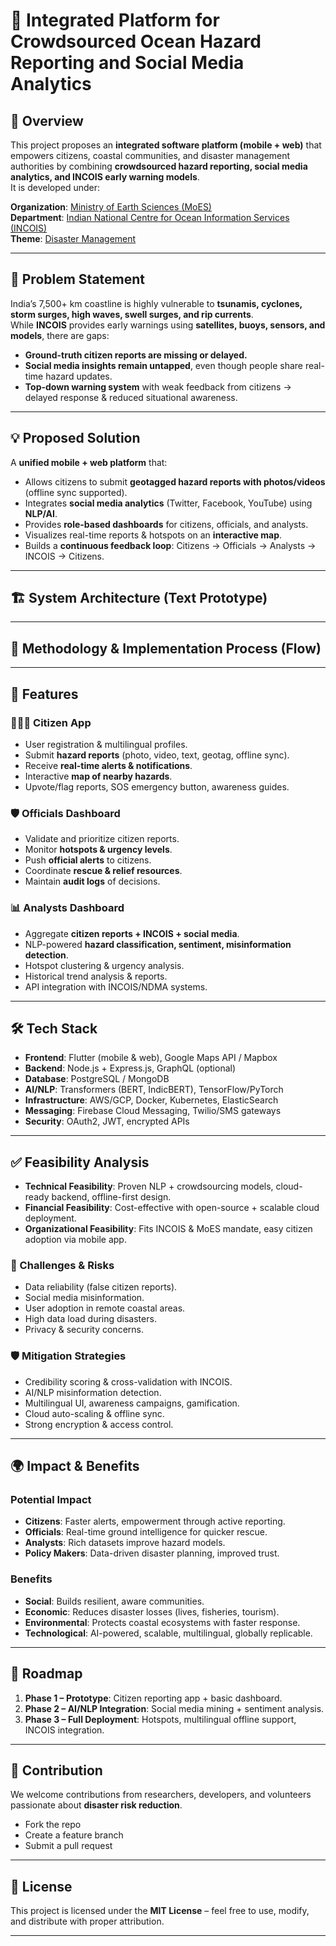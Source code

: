 # 🌊 Integrated Platform for Crowdsourced Ocean Hazard Reporting and Social Media Analytics

## 📌 Overview
This project proposes an **integrated software platform (mobile + web)** that empowers citizens, coastal communities, and disaster management authorities by combining **crowdsourced hazard reporting, social media analytics, and INCOIS early warning models**.  
It is developed under:

**Organization**: [Ministry of Earth Sciences (MoES)](https://www.moes.gov.in)  
**Department**: [Indian National Centre for Ocean Information Services (INCOIS)](https://incois.gov.in)  
**Theme**: [Disaster Management](https://ndma.gov.in)

---

## 🚨 Problem Statement
India’s 7,500+ km coastline is highly vulnerable to **tsunamis, cyclones, storm surges, high waves, swell surges, and rip currents**.  
While **INCOIS** provides early warnings using **satellites, buoys, sensors, and models**, there are gaps:
- **Ground-truth citizen reports are missing or delayed.**
- **Social media insights remain untapped**, even though people share real-time hazard updates.
- **Top-down warning system** with weak feedback from citizens → delayed response & reduced situational awareness.

---

## 💡 Proposed Solution
A **unified mobile + web platform** that:
- Allows citizens to submit **geotagged hazard reports with photos/videos** (offline sync supported).
- Integrates **social media analytics** (Twitter, Facebook, YouTube) using **NLP/AI**.
- Provides **role-based dashboards** for citizens, officials, and analysts.
- Visualizes real-time reports & hotspots on an **interactive map**.
- Builds a **continuous feedback loop**: Citizens → Officials → Analysts → INCOIS → Citizens.

---

## 🏗️ System Architecture (Text Prototype)

---

## 🔄 Methodology & Implementation Process (Flow)


---

## 📱 Features

### 👨‍👩‍👦 Citizen App
- User registration & multilingual profiles.  
- Submit **hazard reports** (photo, video, text, geotag, offline sync).  
- Receive **real-time alerts & notifications**.  
- Interactive **map of nearby hazards**.  
- Upvote/flag reports, SOS emergency button, awareness guides.  

### 🛡️ Officials Dashboard
- Validate and prioritize citizen reports.  
- Monitor **hotspots & urgency levels**.  
- Push **official alerts** to citizens.  
- Coordinate **rescue & relief resources**.  
- Maintain **audit logs** of decisions.  

### 📊 Analysts Dashboard
- Aggregate **citizen reports + INCOIS + social media**.  
- NLP-powered **hazard classification, sentiment, misinformation detection**.  
- Hotspot clustering & urgency analysis.  
- Historical trend analysis & reports.  
- API integration with INCOIS/NDMA systems.  

---

## 🛠️ Tech Stack
- **Frontend**: Flutter (mobile & web), Google Maps API / Mapbox  
- **Backend**: Node.js + Express.js, GraphQL (optional)  
- **Database**: PostgreSQL / MongoDB  
- **AI/NLP**: Transformers (BERT, IndicBERT), TensorFlow/PyTorch  
- **Infrastructure**: AWS/GCP, Docker, Kubernetes, ElasticSearch  
- **Messaging**: Firebase Cloud Messaging, Twilio/SMS gateways  
- **Security**: OAuth2, JWT, encrypted APIs  

---

## ✅ Feasibility Analysis

- **Technical Feasibility**: Proven NLP + crowdsourcing models, cloud-ready backend, offline-first design.  
- **Financial Feasibility**: Cost-effective with open-source + scalable cloud deployment.  
- **Organizational Feasibility**: Fits INCOIS & MoES mandate, easy citizen adoption via mobile app.  

### 🚧 Challenges & Risks
- Data reliability (false citizen reports).  
- Social media misinformation.  
- User adoption in remote coastal areas.  
- High data load during disasters.  
- Privacy & security concerns.  

### 🛡️ Mitigation Strategies
- Credibility scoring & cross-validation with INCOIS.  
- AI/NLP misinformation detection.  
- Multilingual UI, awareness campaigns, gamification.  
- Cloud auto-scaling & offline sync.  
- Strong encryption & access control.  

---

## 🌍 Impact & Benefits

### Potential Impact
- **Citizens**: Faster alerts, empowerment through active reporting.  
- **Officials**: Real-time ground intelligence for quicker rescue.  
- **Analysts**: Rich datasets improve hazard models.  
- **Policy Makers**: Data-driven disaster planning, improved trust.  

### Benefits
- **Social**: Builds resilient, aware communities.  
- **Economic**: Reduces disaster losses (lives, fisheries, tourism).  
- **Environmental**: Protects coastal ecosystems with faster response.  
- **Technological**: AI-powered, scalable, multilingual, globally replicable.  

---

## 🚀 Roadmap
1. **Phase 1 – Prototype**: Citizen reporting app + basic dashboard.  
2. **Phase 2 – AI/NLP Integration**: Social media mining + sentiment analysis.  
3. **Phase 3 – Full Deployment**: Hotspots, multilingual offline support, INCOIS integration.  

---

## 🤝 Contribution
We welcome contributions from researchers, developers, and volunteers passionate about **disaster risk reduction**.  
- Fork the repo  
- Create a feature branch  
- Submit a pull request  

---

## 📜 License
This project is licensed under the **MIT License** – feel free to use, modify, and distribute with proper attribution.  

---
